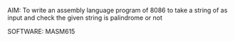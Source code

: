 
AIM: To write an assembly language program of 8086 to take a string of as input and
check the given string is palindrome or not

SOFTWARE: MASM615
